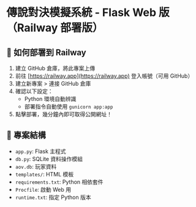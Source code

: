 # 傳說對決模擬系統 - Flask Web 版（Railway 部署版）

## 🚀 如何部署到 Railway

1. 建立 GitHub 倉庫，將此專案上傳
2. 前往 [https://railway.app](https://railway.app) 登入帳號（可用 GitHub）
3. 建立新專案 > 連接 GitHub 倉庫
4. 確認以下設定：
   - Python 環境自動辨識
   - 部署指令自動使用 `gunicorn app:app`
5. 點擊部署，幾分鐘內即可取得公開網址！

## 📂 專案結構

- `app.py`: Flask 主程式
- `db.py`: SQLite 資料操作模組
- `aov.db`: 玩家資料
- `templates/`: HTML 模板
- `requirements.txt`: Python 相依套件
- `Procfile`: 啟動 Web 用
- `runtime.txt`: 指定 Python 版本